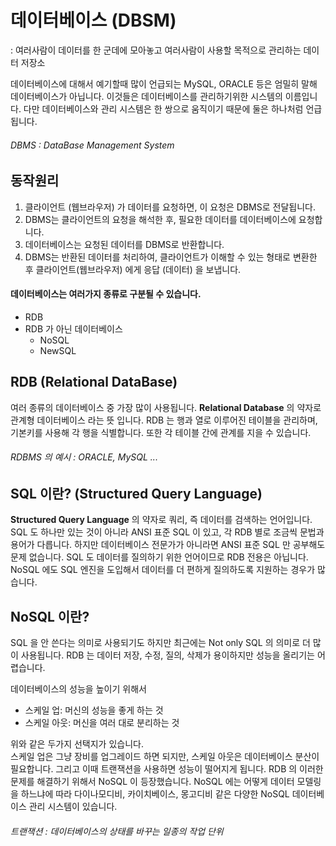 # 데이터베이스 (DBSM)
: 여러사람이 데이터를 한 군데에 모아놓고 여러사람이 사용할 목적으로 관리하는 데이터 저장소

데이터베이스에 대해서 예기할때 많이 언급되는 MySQL, ORACLE 등은 엄밀히 말해 데이터베이스가 아닙니다. 이것들은 데이터베이스를 관리하기위한 시스템의 이름입니다. 다만 데이터베이스와 관리 시스템은 한 쌍으로 움직이기 때문에 둘은 하나처럼 언급됩니다.
###### DBMS : DataBase Management System

## 동작원리
1. 클라이언트 (웹브라우저) 가 데이터를 요청하면, 이 요청은 DBMS로 전달됩니다.
2. DBMS는 클라이언트의 요청을 해석한 후, 필요한 데이터를 데이터베이스에 요청합니다.
3. 데이터베이스는 요청된 데이터를 DBMS로 반환합니다.
4. DBMS는 반환된 데이터를 처리하여, 클라이언트가 이해할 수 있는 형태로 변환한 후 클라이언트(웹브라우저) 에게 응답 (데이터) 을 보냅니다.

#### 데이터베이스는 여러가지 종류로 구분될 수 있습니다.
- RDB
- RDB 가 아닌 데이터베이스
    - NoSQL
    - NewSQL

## RDB (Relational DataBase)
여러 종류의 데이터베이스 중 가장 많이 사용됩니다. **Relational Database** 의 약자로 관계형 데이터베이스 라는 뜻 입니다. RDB 는 행과 열로 이루어진 테이블을 관리하며, 기본키를 사용해 각 행을 식별합니다. 또한 각 테이블 간에 관계를 지을 수 있습니다.
###### RDBMS 의 예시 : ORACLE, MySQL ...

## SQL 이란? (Structured Query Language)
**Structured Query Language** 의 약자로 쿼리, 즉 데이터를 검색하는 언어입니다. SQL 도 하나만 있는 것이 아니라 ANSI 표준 SQL 이 있고, 각 RDB 별로 조금씩 문법과 용어가 다릅니다. 하지만 데이터베이스 전문가가 아니라면 ANSI 표준 SQL 만 공부해도 문제 없습니다. SQL 도 데이터를 질의하기 위한 언어이므로 RDB 전용은 아닙니다. NoSQL 에도 SQL 엔진을 도입해서 데이터를 더 편하게 질의하도록 지원하는 경우가 많습니다.

## NoSQL 이란?
SQL 을 안 쓴다는 의미로 사용되기도 하지만 최근에는 Not only SQL 의 의미로 더 많이 사용됩니다. RDB 는 데이터 저장, 수정, 질의, 삭제가 용이하지만 성능을 올리기는 어렵습니다. 

데이터베이스의 성능을 높이기 위해서
- 스케일 업: 머신의 성능을 좋게 하는 것
- 스케일 아웃: 머신을 여러 대로 분리하는 것

위와 같은 두가지 선택지가 있습니다.<br/>
스케일 업은 그냥 장비를 업그레이드 하면 되지만, 스케일 아웃은 데이터베이스 분산이 필요합니다. 그리고 이때 트랜잭션을 사용하면 성능이 떨어지게 됩니다. RDB 의 이러한 문제를 해결하기 위해서 NoSQL 이 등장했습니다. NoSQL 에는 어떻게 데이터 모델링을 하느냐에 따라 다이나모디비, 카이치베이스, 몽고디비 같은 다양한 NoSQL 데이터베이스 관리 시스템이 있습니다.
###### 트랜잭션 : 데이터베이스의 상태를 바꾸는 일종의 작업 단위